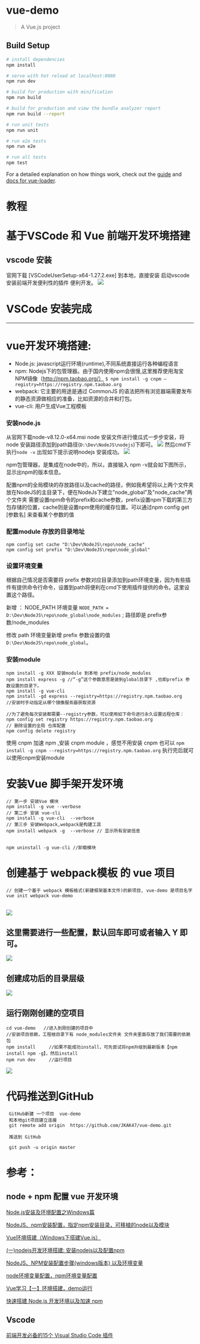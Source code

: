 # vue-demo

> A Vue.js project

## Build Setup

``` bash
# install dependencies
npm install

# serve with hot reload at localhost:8080
npm run dev

# build for production with minification
npm run build

# build for production and view the bundle analyzer report
npm run build --report

# run unit tests
npm run unit

# run e2e tests
npm run e2e

# run all tests
npm test
```

For a detailed explanation on how things work, check out the [guide](http://vuejs-templates.github.io/webpack/) and [docs for vue-loader](http://vuejs.github.io/vue-loader).

# 教程

# 基于VSCode 和 Vue 前端开发环境搭建 
## vscode 安装 
 官网下载 [VSCodeUserSetup-x64-1.27.2.exe] 到本地，直接安装
 启动vscode 安装前端开发便利性的插件 便利开发。
 ![](http://one17356s.bkt.clouddn.com/18-9-29/83627385.jpg)
# VSCode 安装完成
 
 --- 
 
# vue开发环境搭建:
- Node.js: javascript运行环境(runtime),不同系统直接运行各种编程语言
- npm: Nodejs下的包管理器。由于国内使用npm会很慢,这里推荐使用淘宝NPM镜像（http://npm.taobao.org/） 
`$ npm install -g cnpm –registry=https://registry.npm.taobao.org`
- webpack: 它主要的用途是通过 CommonJS 的语法把所有浏览器端需要发布的静态资源做相应的准备，比如资源的合并和打包。
- vue-cli: 用户生成Vue工程模板
 
### 安装node.js 
从官网下载node-v8.12.0-x64.msi node 安装文件进行傻瓜式一步步安装，将node 安装路径添加到path路径(`D:\Dev\NodeJS\nodejs`)下即可。
![](http://one17356s.bkt.clouddn.com/18-9-29/73062297.jpg)
然后cmd下执行`node -v` 出现如下提示说明nodejs 安装成功。
![](http://one17356s.bkt.clouddn.com/18-9-29/70179801.jpg)

npm包管理器，是集成在node中的，所以，直接输入 npm -v就会如下图所示，显示出npm的版本信息。

配置npm的全局模块的存放路径以及cache的路径，例如我希望将以上两个文件夹放在NodeJS的主目录下，便在NodeJs下建立"node_global"及"node_cache"两个文件夹
需要设置npm命令的prefix和cache参数，prefix设置npm下载的第三方包存储的位置，cache则是设置npm使用的缓存位置。可以通过npm config get [参数名] 来查看某个参数的值
### 配置module 存放的目录地址
```
npm config set cache "D:\Dev\NodeJS\repo\node_cache"
npm config set prefix "D:\Dev\NodeJS\repo\node_global"
```

### 设置环境变量

根据自己情况是否需要将 prefix 参数对应目录添加到path环境变量，因为有些插件有提供命令行命令，设置到path将便利在cmd下使用插件提供的命令。这里设置这个路径。

新增 ： NODE_PATH 环境变量 `NODE_PATH = D:\Dev\NodeJS\repo\node_global\node_modules` ; 路径即是 prefix参数/node_modules

修改 path 环境变量新增 prefix 参数设置的值 `D:\Dev\NodeJS\repo\node_global`。

### 安装module 
```
npm install -g XXX 安装module 到本地 prefix/node_modules
npm install express -g //“-g”这个参数意思是装到global目录下 ,也即prefix 参数设置的目录下。
npm install -g vue-cli 
npm install -gd express --registry=https://registry.npm.taobao.org   //安装时手动指定从哪个镜像服务器获取资源

//为了避免每次安装都需要--registry参数，可以使用如下命令进行永久设置远程仓库：
npm config set registry https://registry.npm.taobao.org
// 删除设置的全局 仓库配置
npm config delete registry

```



使用 cnpm 加速 npm ,安装 cnpm module ，感觉不用安装 cnpm 也可以
`npm install -g cnpm --registry=https://registry.npm.taobao.org`
执行完后就可以使用cnpm安装module 

# 安装Vue 脚手架开发环境
```
// 第一步 安装Vue 模块
npm install -g vue --verbose
// 第二步 安装 vue-cli
npm install -g vue-cli  --verbose
// 第三步 安装Webpack,webpack是构建工具
npm install webpack -g  --verbose // 显示所有安装信息 


npm uninstall -g vue-cli //卸载模块
```

# 创建基于 webpack模板  的 vue 项目
```
// 创建一个基于 webpack 模板格式(新建框架基本文件)的新项目, vue-demo 是项目名字
vue init webpack vue-demo

```
![](http://one17356s.bkt.clouddn.com/18-9-29/60329429.jpg)
---

## 这里需要进行一些配置，默认回车即可或者输入 Y 即可。

![](http://one17356s.bkt.clouddn.com/18-9-29/41363087.jpg)

## 创建成功后的目录层级
![](http://one17356s.bkt.clouddn.com/18-9-29/59530387.jpg)
## 运行刚刚创建的空项目
```
cd vue-demo   //进入到刚创建的项目中
//安装项目依赖，工程根目录下有 node_modules文件夹 文件夹里面存放了我们需要的依赖包
npm install     //如果不能成功install，可先尝试将npm升级到最新版本【npm install npm -g】，然后install
npm run dev     //运行项目
```

![](http://one17356s.bkt.clouddn.com/18-9-29/79280779.jpg)

# 代码推送到GitHub
```
 GitHub新建 一个项目  vue-demo
 和本地git项目建立连接
 git remote add origin  https://github.com/JKAK47/vue-demo.git
 
 推送到 GitHub
 
 git push -u origin master
```

# 参考：
## node + npm 配置  vue 开发环境
 [Node.js安装及环境配置之Windows篇](https://blog.csdn.net/qq_26562641/article/details/72235585)
 
 [NodeJS、npm安装配置，指定npm安装目录，可移植的node以及模块](https://blog.csdn.net/suiyuehuimou/article/details/74143436)
 
 [Vue环境搭建（Windows下搭建Vue.js）](https://blog.csdn.net/Mr_ChenXu/article/details/79054775)
 
 [(一)nodejs开发环境搭建: 安装nodejs以及配置npm](https://blog.csdn.net/aitangyong/article/details/49095827)
 
 [NodeJS、NPM安装配置步骤(windows版本) 以及环境变量](https://blog.csdn.net/haluoluo211/article/details/51782121)

 [node环境变量配置，npm环境变量配置](https://blog.csdn.net/jianleking/article/details/79130667)
 
 [Vue学习【一】环境搭建，demo运行](https://blog.csdn.net/u011439689/article/details/72470037)
 
 [快速搭建 Node.js 开发环境以及加速 npm](https://blog.csdn.net/Violent_clown/article/details/78188294)
## Vscode 
 [前端开发必备的15个 Visual Studio Code 插件](http://f2ex.cn/15-essential-plugins-for-visual-studio-code/)
 
 

